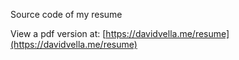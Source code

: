 Source code of my resume

View a pdf version at: [https://davidvella.me/resume](https://davidvella.me/resume)
